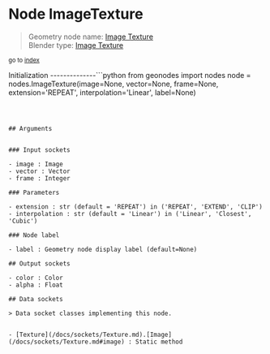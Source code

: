 
# Node ImageTexture

> Geometry node name: [Image Texture](https://docs.blender.org/manual/en/latest/modeling/geometry_nodes/texture/image.html)<br>
  Blender type: [Image Texture](https://docs.blender.org/api/current/bpy.types.GeometryNodeImageTexture.html)
  
<sub>go to [index](/docs/index.md)</sub>

Initialization
--------------```python
from geonodes import nodes
node = nodes.ImageTexture(image=None, vector=None, frame=None, extension='REPEAT', interpolation='Linear', label=None)
```



## Arguments


### Input sockets

- image : Image
- vector : Vector
- frame : Integer

### Parameters

- extension : str (default = 'REPEAT') in ('REPEAT', 'EXTEND', 'CLIP')
- interpolation : str (default = 'Linear') in ('Linear', 'Closest', 'Cubic')

### Node label

- label : Geometry node display label (default=None)

## Output sockets

- color : Color
- alpha : Float

## Data sockets

> Data socket classes implementing this node.
  
  
- [Texture](/docs/sockets/Texture.md).[Image](/docs/sockets/Texture.md#image) : Static method
  
